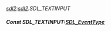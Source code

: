 _[sdl2](../../modules/sdl2/sdl2-module.md):[sdl2](../../modules/sdl2/sdl2-module.md).SDL\_TEXTINPUT_
##### Const SDL\_TEXTINPUT:[SDL_EventType](../../modules/sdl2/sdl2-sdl_eventtype.md)
